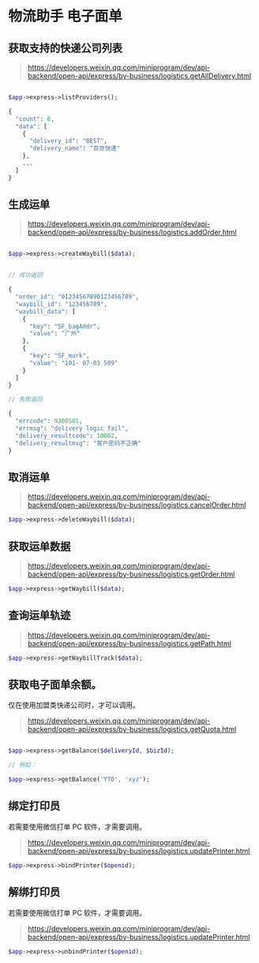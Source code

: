 # 物流助手 电子面单

## 获取支持的快递公司列表

> https://developers.weixin.qq.com/miniprogram/dev/api-backend/open-api/express/by-business/logistics.getAllDelivery.html

```php

$app->express->listProviders();

{
  "count": 8,
  "data": [
    {
      "delivery_id": "BEST",
      "delivery_name": "百世快递"
    },
    ...
  ]
}

```

## 生成运单

> https://developers.weixin.qq.com/miniprogram/dev/api-backend/open-api/express/by-business/logistics.addOrder.html

```php

$app->express->createWaybill($data);


// 成功返回

{
  "order_id": "01234567890123456789",
  "waybill_id": "123456789",
  "waybill_data": [
    {
      "key": "SF_bagAddr",
      "value": "广州"
    },
    {
      "key": "SF_mark",
      "value": "101- 07-03 509"
    }
  ]
}

// 失败返回

{
  "errcode": 9300501,
  "errmsg": "delivery logic fail",
  "delivery_resultcode": 10002,
  "delivery_resultmsg": "客户密码不正确"
}

```

## 取消运单

> https://developers.weixin.qq.com/miniprogram/dev/api-backend/open-api/express/by-business/logistics.cancelOrder.html

```php
$app->express->deleteWaybill($data);

```

## 获取运单数据

> https://developers.weixin.qq.com/miniprogram/dev/api-backend/open-api/express/by-business/logistics.getOrder.html

```php
$app->express->getWaybill($data);

```

## 查询运单轨迹

> https://developers.weixin.qq.com/miniprogram/dev/api-backend/open-api/express/by-business/logistics.getPath.html

```php
$app->express->getWaybillTrack($data);

```

## 获取电子面单余额。

仅在使用加盟类快递公司时，才可以调用。

> https://developers.weixin.qq.com/miniprogram/dev/api-backend/open-api/express/by-business/logistics.getQuota.html

```php

$app->express->getBalance($deliveryId, $bizId);

// 例如：

$app->express->getBalance('YTO', 'xyz');
```

## 绑定打印员

若需要使用微信打单 PC 软件，才需要调用。

> https://developers.weixin.qq.com/miniprogram/dev/api-backend/open-api/express/by-business/logistics.updatePrinter.html

```php
$app->express->bindPrinter($openid);
```

## 解绑打印员

若需要使用微信打单 PC 软件，才需要调用。

> https://developers.weixin.qq.com/miniprogram/dev/api-backend/open-api/express/by-business/logistics.updatePrinter.html

```php
$app->express->unbindPrinter($openid);
```
